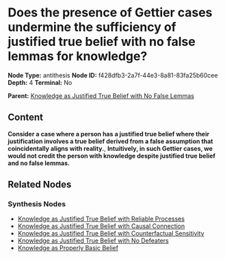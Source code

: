 # Does the presence of Gettier cases undermine the sufficiency of justified true belief with no false lemmas for knowledge?

**Node Type:** antithesis
**Node ID:** f428dfb3-2a7f-44e3-8a81-83fa25b60cee
**Depth:** 4
**Terminal:** No

**Parent:** [Knowledge as Justified True Belief with No False Lemmas](knowledge-as-justified-true-belief-with-no-false-lemmas-synthesis-c21c0b62-dd29-49bf-a010-c913e09d82e1.md)

## Content

**Consider a case where a person has a justified true belief where their justification involves a true belief derived from a false assumption that coincidentally aligns with reality.**, **Intuitively, in such Gettier cases, we would not credit the person with knowledge despite justified true belief and no false lemmas.**

## Related Nodes

### Synthesis Nodes

- [Knowledge as Justified True Belief with Reliable Processes](knowledge-as-justified-true-belief-with-reliable-processes-synthesis-4ccd6d68-81a5-4570-93d6-ae48a6e467b6.md)
- [Knowledge as Justified True Belief with Causal Connection](knowledge-as-justified-true-belief-with-causal-connection-synthesis-e0864d6d-caec-4e9a-85e2-16e091bd90ee.md)
- [Knowledge as Justified True Belief with Counterfactual Sensitivity](knowledge-as-justified-true-belief-with-counterfactual-sensitivity-synthesis-9ff9684f-f583-443d-9e77-a049fe3ecc78.md)
- [Knowledge as Justified True Belief with No Defeaters](knowledge-as-justified-true-belief-with-no-defeaters-synthesis-875b2df8-48b5-4c93-a42f-8af00292fb82.md)
- [Knowledge as Properly Basic Belief](knowledge-as-properly-basic-belief-synthesis-3df38034-9983-4d5a-abed-e8ce21b0ab53.md)
